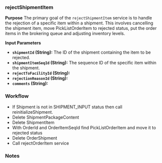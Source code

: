 ### **rejectShipmentItem** 

**Purpose**
The primary goal of the `rejectShipmentItem` service is to handle the rejection of a specific item within a shipment. This involves cancelling  the shipment item, move PickListOrderItem to rejected status, put the order items in the brokering queue and adjusting inventory levels.

**Input Parameters**

*   **`shipmentId` (String):** The ID of the shipment containing the item to be rejected.
*   **`shipmentItemSeqId` (String):** The sequence ID of the specific item within the shipment.
*   **`rejectToFacilityId` (String):**
*   **`rejectionReasonId` (String):**
*   **`comments` (String):**

### Workflow
*   If Shipment is not in SHIPMENT_INPUT status then call reinitializeShipment.
*   Delete ShipmentPackageContent
*   Delete ShipmentItem
*   With OrderId and OrderItemSeqId find PickListOrderItem and move it to rejected status
*   Delete OrderShipment
*   Call rejectOrderItem service

### Notes
